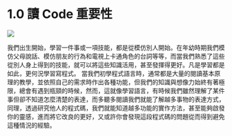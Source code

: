 # 1.0 讀 Code 重要性

![](../.gitbook/assets/coscup-versionpython-kai-yuan-ruan-ti-kao-gu-5.png)

我們出生開始，學習一件事或一項技能，都是從模仿別人開始。在年幼時期我們模仿父母說話、模仿朋友的行為和電視上卡通角色的台詞等等，而當我們熟悉了這些從別人身上得到的技能，就可以將這些知識活用，甚至發揮得更好。凡是學習都是如此，更何況學習寫程式。
當我們初學程式語言時，通常都是大量的閱讀基本原理的教學，並依照自己的需求時作出各種功能，但我們的知識與想像力始終有著極限，總會有遇到瓶頸的時候，然而，這就像學習語言，有時候我們雖然理解了某件事但卻不知道怎麼清楚的表達，而多聽多閱讀我們就能了解越多事物的表達方式，同理，透過研究他人的程式碼，我們就能知道越多功能的實作方法，甚至能夠啟發你的靈感，進而將它改良的更好，又或許你會發現這段程式碼的問題從而得到避免這種情況的經驗。
